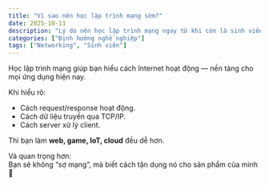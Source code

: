 ```yaml
---
title: "Vì sao nên học lập trình mạng sớm?"
date: 2025-10-11
description: "Lý do nên học lập trình mạng ngay từ khi còn là sinh viên."
categories: ["Định hướng nghề nghiệp"]
tags: ["Networking", "Sinh viên"]
---
```


Học lập trình mạng giúp bạn hiểu cách Internet hoạt động — nền tảng cho mọi ứng dụng hiện nay.

Khi hiểu rõ:
- Cách request/response hoạt động.
- Cách dữ liệu truyền qua TCP/IP.
- Cách server xử lý client.

Thì bạn làm **web, game, IoT, cloud** đều dễ hơn.

Và quan trọng hơn:  
Bạn sẽ không “sợ mạng”, mà biết cách tận dụng nó cho sản phẩm của mình 💪
